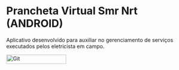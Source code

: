 # Prancheta Virtual Smr Nrt (ANDROID)
Aplicativo desenvolvido para auxiliar no gerenciamento de serviços executados pelos eletricista em campo.

<div>
  <img src="https://github.com/mhmatsumura/imagens/blob/fecd0c604e15d0d1b7c447d7271f9bc17e5b86ac/pranchetaVirtual.jpg" title="Git" **alt="Git" width="160" height="25"/>
</div>
